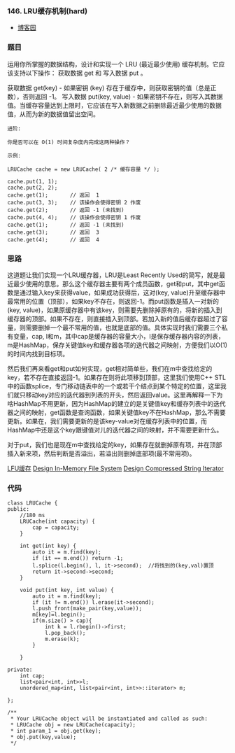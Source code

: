 ### 146. LRU缓存机制(hard)

- [博客园](http://www.cnblogs.com/grandyang/p/5085379.html)


### 题目 

运用你所掌握的数据结构，设计和实现一个  LRU (最近最少使用) 缓存机制。它应该支持以下操作： 获取数据 get 和 写入数据 put 。

获取数据 get(key) - 如果密钥 (key) 存在于缓存中，则获取密钥的值（总是正数），否则返回 -1。
写入数据 put(key, value) - 如果密钥不存在，则写入其数据值。当缓存容量达到上限时，它应该在写入新数据之前删除最近最少使用的数据值，从而为新的数据值留出空间。

	进阶:
	
	你是否可以在 O(1) 时间复杂度内完成这两种操作？
	
	示例:
	
	LRUCache cache = new LRUCache( 2 /* 缓存容量 */ );
	
	cache.put(1, 1);
	cache.put(2, 2);
	cache.get(1);       // 返回  1
	cache.put(3, 3);    // 该操作会使得密钥 2 作废
	cache.get(2);       // 返回 -1 (未找到)
	cache.put(4, 4);    // 该操作会使得密钥 1 作废
	cache.get(1);       // 返回 -1 (未找到)
	cache.get(3);       // 返回  3
	cache.get(4);       // 返回  4

### 思路

这道题让我们实现一个LRU缓存器，LRU是Least Recently Used的简写，就是最近最少使用的意思。那么这个缓存器主要有两个成员函数，get和put，其中get函数是通过输入key来获得value，如果成功获得后，这对(key, value)升至缓存器中最常用的位置（顶部），如果key不存在，则返回-1。而put函数是插入一对新的(key, value)，如果原缓存器中有该key，则需要先删除掉原有的，将新的插入到缓存器的顶部。如果不存在，则直接插入到顶部。若加入新的值后缓存器超过了容量，则需要删掉一个最不常用的值，也就是底部的值。具体实现时我们需要三个私有变量，cap, l和m，其中cap是缓存器的容量大小，l是保存缓存器内容的列表，m是HashMap，保存关键值key和缓存器各项的迭代器之间映射，方便我们以O(1)的时间内找到目标项。

然后我们再来看get和put如何实现，get相对简单些，我们在m中查找给定的key，若不存在直接返回-1。如果存在则将此项移到顶部，这里我们使用C++ STL中的函数splice，专门移动链表中的一个或若干个结点到某个特定的位置，这里我们就只移动key对应的迭代器到列表的开头，然后返回value。这里再解释一下为啥HashMap不用更新，因为HashMap的建立的是关键值key和缓存列表中的迭代器之间的映射，get函数是查询函数，如果关键值key不在HashMap，那么不需要更新。如果在，我们需要更新的是该key-value对在缓存列表中的位置，而HashMap中还是这个key跟键值对儿的迭代器之间的映射，并不需要更新什么。

对于put，我们也是现在m中查找给定的key，如果存在就删掉原有项，并在顶部插入新来项，然后判断是否溢出，若溢出则删掉底部项(最不常用项)。



[LFU缓存]()
[Design In-Memory File System]()
[Design Compressed String Iterator]()

### 代码

```
class LRUCache {
public:
    //180 ms
    LRUCache(int capacity) {
        cap = capacity;
    }
    
    int get(int key) {
        auto it = m.find(key);
        if (it == m.end()) return -1;
        l.splice(l.begin(), l, it->second);  //将找到的(key,val)置顶
        return it->second->second;
    }
    
    void put(int key, int value) {
        auto it = m.find(key);
        if (it != m.end()) l.erase(it->second);
        l.push_front(make_pair(key,value));
        m[key]=l.begin();
        if(m.size() > cap){
            int k = l.rbegin()->first;
            l.pop_back();
            m.erase(k);
        }
        
    }
    
private:
    int cap;
    list<pair<int, int>>l;
    unordered_map<int, list<pair<int, int>>::iterator> m;
    
};

/**
 * Your LRUCache object will be instantiated and called as such:
 * LRUCache obj = new LRUCache(capacity);
 * int param_1 = obj.get(key);
 * obj.put(key,value);
 */
```